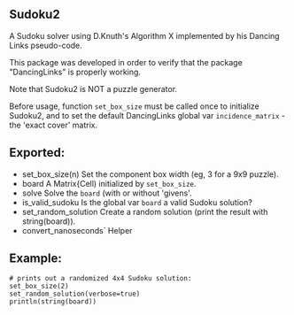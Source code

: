 ## Sudoku2
A Sudoku solver using D.Knuth's Algorithm X implemented by his Dancing Links pseudo-code.

This package was developed in order to verify that the package "DancingLinks" is properly working.

Note that Sudoku2 is NOT a puzzle generator.

Before usage, function `set_box_size` must be called once to initialize Sudoku2, and to set the default DancingLinks global var 
`incidence_matrix` - the 'exact cover' matrix.

## Exported:
+ set_box_size(n)
        Set the component box width (eg, 3 for a 9x9 puzzle).
+ board
        A Matrix{Cell) initialized by `set_box_size`.
+ solve
    Solve the `board` (with or without 'givens'.
+ is_valid_sudoku
    Is the global var `board` a valid Sudoku solution?
+ set_random_solution
    Create a random solution (print the result with string(board)).
+ convert_nanoseconds`
    Helper

## Example:
    # prints out a randomized 4x4 Sudoku solution:
    set_box_size(2)
    set_random_solution(verbose=true)
    println(string(board))
